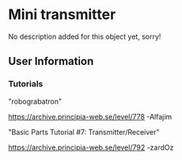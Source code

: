 # Mini transmitter
No description added for this object yet, sorry!

## User Information

### Tutorials
"robograbatron"

https://archive.principia-web.se/level/778 -Alfajim

"Basic Parts Tutorial #7: Transmitter/Receiver"

https://archive.principia-web.se/level/792 -zardOz